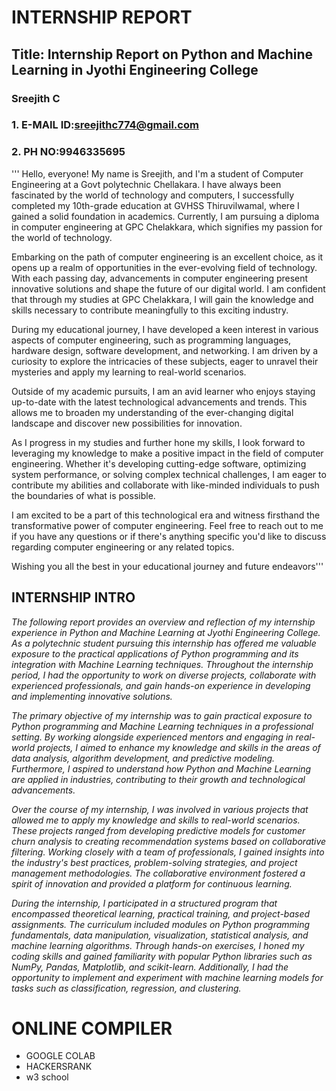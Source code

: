 # **INTERNSHIP REPORT**

## **Title: Internship Report on Python and Machine Learning in Jyothi Engineering College**

### Sreejith C
### 1. E-MAIL ID:sreejithc774@gmail.com
### 2. PH NO:9946335695
''' Hello, everyone! My name is Sreejith, and I'm a student of Computer Engineering at a Govt polytechnic Chellakara. I have always been fascinated by the world of technology and computers,
I successfully completed my 10th-grade education at GVHSS Thiruvilwamal, where I gained a solid foundation in academics. Currently, I am pursuing a diploma in computer engineering at GPC Chelakkara, which signifies my passion for the world of technology.

Embarking on the path of computer engineering is an excellent choice, as it opens up a realm of opportunities in the ever-evolving field of technology. With each passing day, advancements in computer engineering present innovative solutions and shape the future of our digital world. I am confident that through my studies at GPC Chelakkara, I will gain the knowledge and skills necessary to contribute meaningfully to this exciting industry.

During my educational journey, I have developed a keen interest in various aspects of computer engineering, such as programming languages, hardware design, software development, and networking. I am driven by a curiosity to explore the intricacies of these subjects, eager to unravel their mysteries and apply my learning to real-world scenarios.

Outside of my academic pursuits, I am an avid learner who enjoys staying up-to-date with the latest technological advancements and trends. This allows me to broaden my understanding of the ever-changing digital landscape and discover new possibilities for innovation.

As I progress in my studies and further hone my skills, I look forward to leveraging my knowledge to make a positive impact in the field of computer engineering. Whether it's developing cutting-edge software, optimizing system performance, or solving complex technical challenges, I am eager to contribute my abilities and collaborate with like-minded individuals to push the boundaries of what is possible.

I am excited to be a part of this technological era and witness firsthand the transformative power of computer engineering. Feel free to reach out to me if you have any questions or if there's anything specific you'd like to discuss regarding computer engineering or any related topics.

Wishing you all the best in your educational journey and future endeavors'''

## INTERNSHIP INTRO

*The following report provides an overview and reflection of my internship experience in Python and Machine Learning at Jyothi Engineering College.*
*As a polytechnic student pursuing  this internship has offered me valuable exposure to the practical applications of Python programming and its integration with Machine Learning techniques.*
*Throughout the internship period, I had the opportunity to work on diverse projects, collaborate with experienced professionals, and gain hands-on experience in developing and implementing innovative solutions.*

*The primary objective of my internship was to gain practical exposure to Python programming and Machine Learning techniques in a professional setting. By working alongside experienced mentors and engaging in real-world projects, I aimed to enhance my knowledge and skills in the areas of data analysis, algorithm development, and predictive modeling. Furthermore, I aspired to understand how Python and Machine Learning are applied in industries, contributing to their growth and technological advancements.*

*Over the course of my internship, I was involved in various projects that allowed me to apply my knowledge and skills to real-world scenarios. These projects ranged from developing predictive models for customer churn analysis to creating recommendation systems based on collaborative filtering. Working closely with a team of professionals, I gained insights into the industry's best practices, problem-solving strategies, and project management methodologies. The collaborative environment fostered a spirit of innovation and provided a platform for continuous learning.*

*During the internship, I participated in a structured program that encompassed theoretical learning, practical training, and project-based assignments. The curriculum included modules on Python programming fundamentals, data manipulation, visualization, statistical analysis, and machine learning algorithms. Through hands-on exercises, I honed my coding skills and gained familiarity with popular Python libraries such as NumPy, Pandas, Matplotlib, and scikit-learn. Additionally, I had the opportunity to implement and experiment with machine learning models for tasks such as classification, regression, and clustering.*

# ONLINE COMPILER
- GOOGLE COLAB
- HACKERSRANK
- w3 school 



